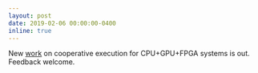 ```yaml
---
layout: post
date: 2019-02-06 00:00:00-0400
inline: true
---
```


New [work](https://doi.org/10.1007/s11227-019-02768-y) on cooperative execution for CPU+GPU+FPGA systems is out. Feedback welcome.
